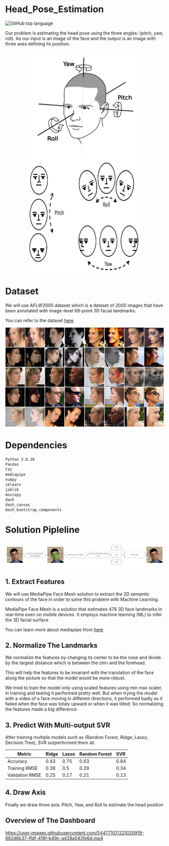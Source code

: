 # Head_Pose_Estimation
![GitHub top language](https://img.shields.io/github/languages/top/Heba-Atef99/Head_Pose_Estimation?color=%2300)

Our problem is estimating the head pose using the three angles: (pitch, yaw, roll). As our input is an image of the face and the output is an image with three axes defining its position.

<div align="center">
    <img src="https://github.com/Heba-Atef99/Head_Pose_Estimation/blob/main/images/1.png" width="350" height="350" >  
    <img src="https://github.com/Heba-Atef99/Head_Pose_Estimation/blob/main/images/2.png" width="350" height="350" >  
</div>  

# Dataset
We will use AFLW2000 dataset which is a dataset of 2000 images that have been annotated with image-level 68-point 3D facial landmarks.

You can refer to the dataset [here](http://www.cbsr.ia.ac.cn/users/xiangyuzhu/projects/3DDFA/main.htm)
<div align="center">
    <img src="https://github.com/Heba-Atef99/Head_Pose_Estimation/blob/main/images/dataset.jpg">  
</div>  

# Dependencies
    Python 3.8.10
    Pandas
    CV2
    mediapipe
    numpy
    sklearn
    joblib
    moviepy
    dash
    dash_canvas
    dash_bootstrap_components


# Solution Pipleline
<div align="center">
    <img src="https://github.com/Heba-Atef99/Head_Pose_Estimation/blob/main/images/pipeline.png">  
</div>  

## 1. Extract Features
We will use MediaPipe Face Mesh solution to extract the 2D semantic contours of the face in order to solve this problem with Machine Learning.

MediaPipe Face Mesh is a solution that estimates 478 3D face landmarks in real-time even on mobile devices. It employs machine learning (ML) to infer the 3D facial surface

You can learn more about mediapipe from [here](https://google.github.io/mediapipe/solutions/face_mesh.html)

## 2. Normalize The Landmarks
We normalize the features by changing its center to be the nose and divide by the largest distance which is between the chin and the forehead.

This will help the features to be invariant with the translation of the face along the picture so that the model would be more robust.

We tried to train the model only using scaled features using min max scaler, in training and testing it performed pretty well. But when trying the model with a video of a face moving in different directions, it performed badly as it failed when the face was totaly upward or when it was tilted. So normalizing the features made a big difference

## 3. Predict With Multi-output SVR
After training multiple models such as (Random Forest, Ridge, Lasso, Decision Tree), SVR outperformed them all.
<div align="center">

|Metric         |Ridge|Lasso|Random Forest|SVR|
|---------------|:----|:----|:-------------|:-----------------|
|Accuracy       |0.43 |0.75 |0.63|0.84|
|Training RMSE  |0.38 |0.5  |0.29|0.34|
|Validation RMSE|0.25 |0.17 |0.21|0.13|
</div>

## 4. Draw Axis
Finally we draw three axis: Pitch, Yaw, and Roll to estimate the head position

## Overview of The Dashboard

https://user-images.githubusercontent.com/54477107/221020919-882d6b37-ffdf-418f-b49c-a428a542fe6d.mp4

